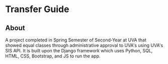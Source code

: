 # Transfer Guide

## About
A project completed in Spring Semester of Second-Year at UVA that showed equal classes through administrative approval to UVA's using UVA's SIS API. It is built upon the Django framework which uses Python, SQL, HTML, CSS, Bootstrap, and JS to run the app.
